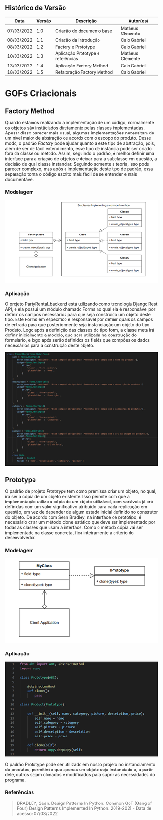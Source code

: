 ## Histórico de Versão

| Data       | Versão | Descrição                  | Autor(es)        |
| ---------- | ------ | -------------------------- | ---------------- |
| 07/03/2022 | 1.0    | Criação do documento base  | Matheus Clemente |
| 08/03/2022 | 1.1    | Criação da Introdução      | Caio Gabriel     |
| 08/03/2022 | 1.2    | Factory e Prototype        | Caio Gabriel     |
| 10/03/2022 | 1.3    | Aplicação Prototype e referências | Matheus Clemente |
| 13/03/2022 | 1.4    | Aplicação Factory Method | Caio Gabriel |
| 18/03/2022 | 1.5    | Refatoração Factory Method | Caio Gabriel |



# GOFs Criacionais

## Factory Method

Quando estamos realizando a implementação de um código, normalmente os objetos são instâciados diretamente pelas classes implementadas. 
Apesar disso parecer mais usual, algumas implementações necessitam de um nível maior de abstração de acordo com o escopo do produto. 
Desse modo, o padrão *Factory* pode ajudar quanto a este tipo de abstração, pois, além de ser de fácil entendimento, esse tipo de instância
pode ser criado fora da classe ou método. Assim, seguindo o padrão, é melhor definir uma interface para a criação de objetos e deixar para
a subclasse em questão, a decisão de qual classe instanciar. Seguindo somente a teoria, isso pode parecer complexo, mas após a implementação
deste tipo de padrão, essa separação torna o código escrito mais fácil de se entender e mais documentável. 

### Modelagem

![Sean Bradley-Factory UML Diagram](../padrao/imagens/Design_Patterns_Factory.png)

### Aplicação

 O projeto PartyRental_backend está utilizando como tecnologia Django Rest API, e ela possui um módulo chamado Forms no qual ela é responsável por definir os campos necessários para que seja construido um objeto deste tipo. Este Forms em específico é responsável por definir quais os campos de entrada para que posteriormente seja instanciação um objeto do tipo Produto. Logo após a definição das classes do tipo form, a classe meta irá definir inicialmente a modelo, que sera utilizada na construção do formulario, e logo após serão definidos os fields que compões os dados necessários para a construção deste objeto.

![Aplicação Factory](../padrao//imagens/factory_method_v3.png)

## Prototype

O padrão de projeto *Prototype* tem como premissa criar um objeto, no qual, irá ser a cópia de um objeto existente. Isso permite com que a 
implementação utilize a cópia de um objeto utilizável, com variáveis já pré-definidas com um valor significativo atribuido para cada replicação em 
questão, em vez de depender de algum estado inicial definido no construtor do objeto. De acordo com Sean Bradley, na interface de protótipo,
é necessário criar um método clone estático que deve ser implementado por todas as classes que usam a interface. Como o método cópia vai ser
implementado na classe concreta, fica inteiramente a critério do desenvolvedor.


### Modelagem

![Sean Bradley-Prototype UML Diagram](../padrao//imagens/Design_Patterns_Prototype.png)

### Aplicação

![Aplicação Prototype](../padrao//imagens/aplicacao_prototype.png)

O padrão Prototype pode ser utilizado em nosso projeto no instanciamento de produtos, permitindo que apenas um objeto seja instanciado e, a partir dele, outros sejam clonados e modificados para suprir as necessidades do programa.


### Referências
> BRADLEY, Sean. Design Patterns In Python: Common GoF (Gang of Four) Design Patterns Implemented In Python. 2019-2021 - Data de acesso: 07/03/2022
